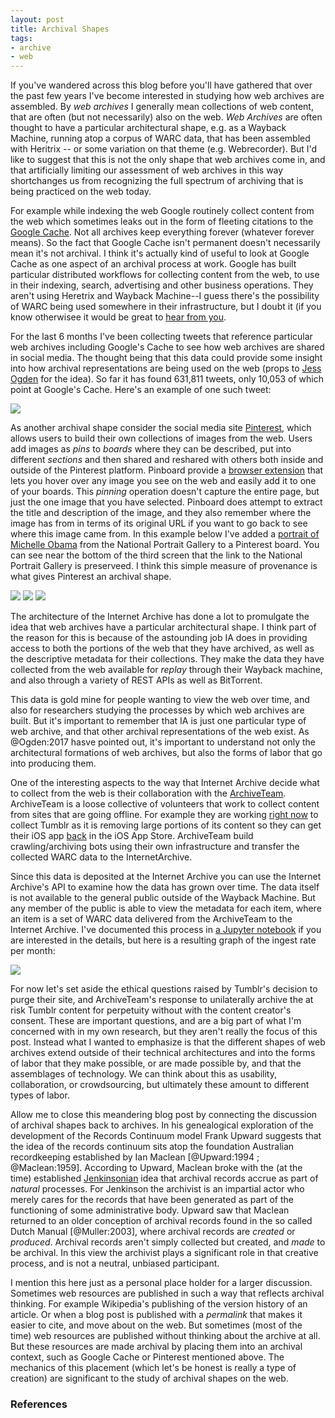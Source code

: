 ```yaml
---
layout: post
title: Archival Shapes
tags:
- archive
- web
---
```


If you've wandered across this blog before you'll have gathered that over the
past few years I've become interested in studying how web archives are
assembled. By *web archives* I generally mean collections of web content, that
are often (but not necessarily) also on the web. *Web Archives* are often
thought to have a particular architectural shape, e.g. as a Wayback Machine,
running atop a corpus of WARC data, that has been assembled with Heritrix -- or
some variation on that theme (e.g.  Webrecorder). But I'd like to suggest that
this is not the only shape that web archives come in, and that artificially
limiting our assessment of web archives in this way shortchanges us from
recognizing the full spectrum of archiving that is being practiced on the web
today.

For example while indexing the web Google routinely collect content from the web
which sometimes leaks out in the form of fleeting citations to the [Google
Cache](https://support.google.com/websearch/answer/1687222?hl=en). Not all
archives keep everything forever (whatever forever means). So the fact that
Google Cache isn't permanent doesn't necessarily mean it's not archival. I think
it's actually kind of useful to look at Google Cache as one aspect of an
archival process at work. Google has built particular distributed workflows for
collecting content from the web, to use in their indexing, search, advertising
and other business operations. They aren't using Heretrix and Wayback Machine--I
guess there's the possibility of WARC being used somewhere in their
infrastructure, but I doubt it (if you know otherwisee it would be great to
[hear from you](mailto:ehs@pobox.com).

For the last 6 months I've been collecting tweets that reference particular web
archives including Google's Cache to see how web archives are shared in social
media. The thought being that this data could provide some insight into how
archival representations are being used on the web (props to [Jess
Ogden](https://archivingtheweb.me/) for the idea).  So far it has found 631,811
tweets, only 10,053 of which point at Google's Cache. Here's an example of one
such tweet:

<a href="https://twitter.com/1o5CleanEnergy/status/1081938670616231938"><img class="img-responsive" src="/images/twitter-google-cache.png"></a>

As another archival shape consider the social media site
[Pinterest](https://pinterest.com), which allows users to build their own
collections of images from the web.  Users add images as *pins* to *boards*
where they can be described, put into different *sections* and then shared and
reshared with others both inside and outside of the Pinterest platform.
Pinboard provide a [browser
extension](https://about.pinterest.com/en/browser-button) that lets you hover
over any image you see on the web and easily add it to one of your boards.  This
*pinning* operation doesn't capture the entire page, but just the one image that
you have selected. Pinboard does attempt to extract the title and description of
the image, and they also remember where the image has from in terms of its
original URL if you want to go back to see where this image came from. In this
example below I've added a [portrait of Michelle
Obama](https://npg.si.edu/object/npg_NPG.2018.15) from the National Portrait
Gallery to a Pinterest board. You can see near the bottom of the third screen
that the link to the National Portrait Gallery is preserveed. I think this
simple measure of provenance is what gives Pinterest an archival shape.

<img class="img-responsive" src="/images/pinterest1.png">
<img class="img-responsive" src="/images/pinterest2.png">
<img class="img-responsive" src="/images/pinterest3.png">

The architecture of the Internet Archive has done a lot to promulgate the idea
that web archives have a particular architectural shape. I think part of the
reason for this is because of the astounding job IA does in providing access to
both the portions of the web that they have archived, as well as the descriptive
metadata for their collections. They make the data they have collected from the
web available for *replay* through their Wayback machine, and also through a
variety of REST APIs as well as BitTorrent.

This data is gold mine for people wanting to view the web over time, and also
for researchers studying the processes by which web archives are built. But it's
important to remember that IA is just one particular type of web archive, and
that other archival representations of the web exist. As @Ogden:2017 hasve
pointed out, it's important to understand not only the architectural formations
of web archives, but also the forms of labor that go into producing them.

One of the interesting aspects to the way that Internet Archive decide what to
collect from the web is their collaboration with the
[ArchiveTeam](https://archiveteam.org/). ArchiveTeam is a loose collective of
volunteers that work to collect content from sites that are going offline.  For
example they are working [right
now](https://motherboard.vice.com/en_us/article/d3bekm/archivists-say-tumblr-ip-banned-them-for-trying-to-preserve-adult-content)
to collect Tumblr as it is removing large portions of its content so they can
get their iOS app
[back](https://tumblr.zendesk.com/hc/en-us/articles/360012260613-November-16-2018-Issues-with-the-iOS-app)
in the iOS App Store. ArchiveTeam build crawling/archiving bots using their own
infrastructure and transfer the collected WARC data to the InternetArchive.

Since this data is deposited at the Internet Archive you can use the Internet
Archive's API to examine how the data has grown over time. The data itself is
not available to the general public outside of the Wayback Machine. But any
member of the public is able to view the metadata for each item, where an item
is a set of WARC data delivered from the ArchiveTeam to the Internet Archive.
I've documented this process in [a Jupyter notebook](https://github.com/edsu/notebooks/blob/master/ArchiveTeam.ipynb) if
you are interested in the details, but here is a resulting graph of the ingest
rate per month:

<img class="img-responsive" src="/images/archiveteam-ingest.png">

For now let's set aside the ethical questions raised by Tumblr's decision to
purge their site, and ArchiveTeam's response to unilaterally archive the at risk
Tumblr content for perpetuity without with the content creator's consent. These
are important questions, and are a big part of what I'm concerned with in my own
research, but they aren't really the focus of this post. Instead what I wanted
to emphasize is that the different shapes of web archives extend outside of
their technical architectures and into the forms of labor that they make
possible, or are made possible by, and that the assemblages of technology. We
can think about this as usability, collaboration, or crowdsourcing, but
ultimately these amount to different types of labor.

Allow me to close this meandering blog post by connecting the discussion of
archival shapes back to archives. In his genealogical exploration of the
development of the Records Continuum model Frank Upward suggests that the idea
of the records continuum sits atop the foundation Australian recordkeeping
established by Ian Maclean [@Upward:1994 ; @Maclean:1959].  According to Upward,
Maclean broke with the (at the time) established
[Jenkinsonian](https://en.wikipedia.org/wiki/Hilary_Jenkinson) idea that
archival records accrue as part of *natural* processes. For Jenkinson the
archivist is an impartial actor who merely cares for the records that have been
generated as part of the functioning of some administrative body. Upward saw
that Maclean returned to an older conception of archival records found in the so
called Dutch Manual [@Muller:2003], where archival records are *created* or
*produced*.  Archival records aren't simply collected but created, and *made* to
be archival. In this view the archivist plays a significant role in that
creative process, and is not a neutral, unbiased participant.

I mention this here just as a personal place holder for a larger discussion.
Sometimes web resources are published in such a way that reflects archival
thinking. For example Wikipedia's publishing of the version history of an
article. Or when a blog post is published with a *permalink* that makes it
easier to cite, and move about on the web. But sometimes (most of the time) web
resources are published without thinking about the archive at all. But these
resources are made archival by placing them into an archival context, such as
Google Cache or Pinterest mentioned above. The mechanics of this placement
(which let's be honest is really a type of creation) are significant to the
study of archival shapes on the web.

### References

